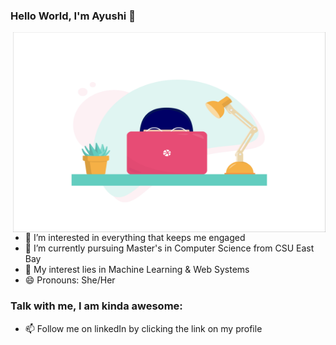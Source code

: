 ### Hello World, I'm Ayushi  👋

 <img align="right" alt="GIF" src="https://github.com/AyuDwi1996/AyuDwi1996/blob/main/image_processing20200119-22208-1tbdbxc.gif" width="500" height="320" />


- 👀 I’m interested in everything that keeps me engaged
- 🌱 I’m currently pursuing Master's in Computer Science from CSU East Bay
- 💞️ My interest lies in Machine Learning & Web Systems
- 😄 Pronouns: She/Her

### Talk with me, I am kinda awesome:
- 📫 Follow me on linkedIn by clicking the link on my profile

<br />

<!---
AyuDwi1996/AyuDwi1996 is a ✨ special ✨ repository because its `README.md` (this file) appears on your GitHub profile.
You can click the Preview link to take a look at your changes.
--->
